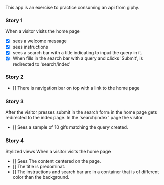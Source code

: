 This app is an exercise to practice consuming an api from giphy.

### Story 1

When a visitor visits the home page

- [x] sees a welcome message
- [x] sees instructions
- [x] sees a search bar with a title indicating to input the query in it.
- [x] When fills in the search bar with a query and clicks 'Submit', is redirected to 'search/index'

### Story 2

- [] There is navigation bar on top with a link to the home page

### Story 3

After the visitor presses submit in the search form in the home page gets redirected to the index page.
In the 'search/index' page the visitor

- [] Sees a sample of 10 gifs matching the query created.

### Story 4

Stylized views
When a visitor visits the home page

- [] Sees The content centered on the page.
- [] The title is predominat.
- [] The instructions and search bar are in a container that is of different color than the background.

